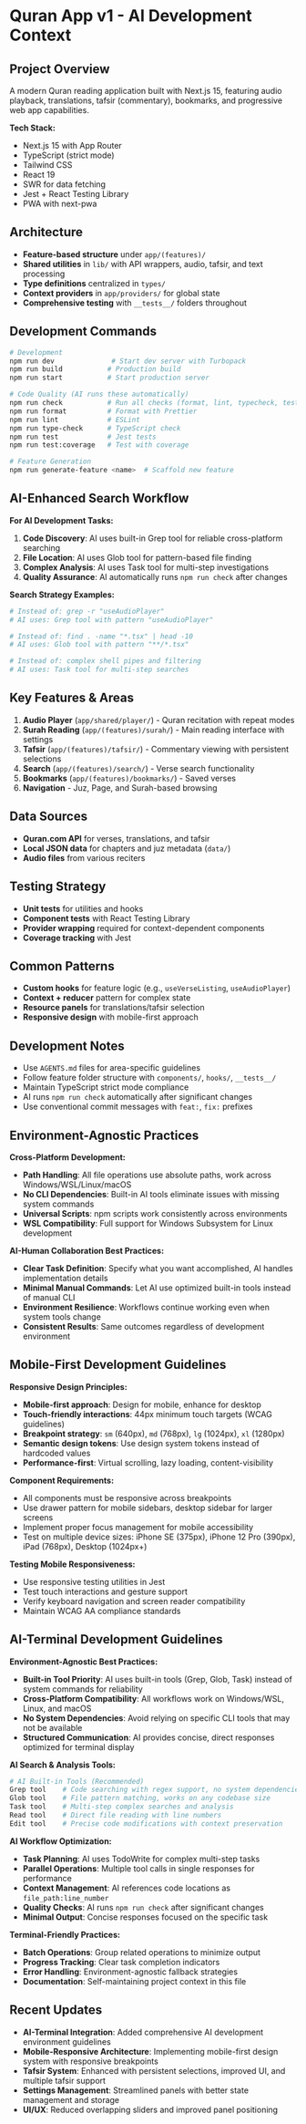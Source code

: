 # Quran App v1 - AI Development Context

## Project Overview

A modern Quran reading application built with Next.js 15, featuring audio playback, translations, tafsir (commentary), bookmarks, and progressive web app capabilities.

**Tech Stack:**

- Next.js 15 with App Router
- TypeScript (strict mode)
- Tailwind CSS
- React 19
- SWR for data fetching
- Jest + React Testing Library
- PWA with next-pwa

## Architecture

- **Feature-based structure** under `app/(features)/`
- **Shared utilities** in `lib/` with API wrappers, audio, tafsir, and text processing
- **Type definitions** centralized in `types/`
- **Context providers** in `app/providers/` for global state
- **Comprehensive testing** with `__tests__/` folders throughout

## Development Commands

```bash
# Development
npm run dev              # Start dev server with Turbopack
npm run build           # Production build
npm run start           # Start production server

# Code Quality (AI runs these automatically)
npm run check           # Run all checks (format, lint, typecheck, test)
npm run format          # Format with Prettier
npm run lint            # ESLint
npm run type-check      # TypeScript check
npm run test            # Jest tests
npm run test:coverage   # Test with coverage

# Feature Generation
npm run generate-feature <name>  # Scaffold new feature
```

## AI-Enhanced Search Workflow

**For AI Development Tasks:**

1. **Code Discovery**: AI uses built-in Grep tool for reliable cross-platform searching
2. **File Location**: AI uses Glob tool for pattern-based file finding
3. **Complex Analysis**: AI uses Task tool for multi-step investigations
4. **Quality Assurance**: AI automatically runs `npm run check` after changes

**Search Strategy Examples:**

```bash
# Instead of: grep -r "useAudioPlayer"
# AI uses: Grep tool with pattern "useAudioPlayer"

# Instead of: find . -name "*.tsx" | head -10
# AI uses: Glob tool with pattern "**/*.tsx"

# Instead of: complex shell pipes and filtering
# AI uses: Task tool for multi-step searches
```

## Key Features & Areas

1. **Audio Player** (`app/shared/player/`) - Quran recitation with repeat modes
2. **Surah Reading** (`app/(features)/surah/`) - Main reading interface with settings
3. **Tafsir** (`app/(features)/tafsir/`) - Commentary viewing with persistent selections
4. **Search** (`app/(features)/search/`) - Verse search functionality
5. **Bookmarks** (`app/(features)/bookmarks/`) - Saved verses
6. **Navigation** - Juz, Page, and Surah-based browsing

## Data Sources

- **Quran.com API** for verses, translations, and tafsir
- **Local JSON data** for chapters and juz metadata (`data/`)
- **Audio files** from various reciters

## Testing Strategy

- **Unit tests** for utilities and hooks
- **Component tests** with React Testing Library
- **Provider wrapping** required for context-dependent components
- **Coverage tracking** with Jest

## Common Patterns

- **Custom hooks** for feature logic (e.g., `useVerseListing`, `useAudioPlayer`)
- **Context + reducer** pattern for complex state
- **Resource panels** for translations/tafsir selection
- **Responsive design** with mobile-first approach

## Development Notes

- Use `AGENTS.md` files for area-specific guidelines
- Follow feature folder structure with `components/`, `hooks/`, `__tests__/`
- Maintain TypeScript strict mode compliance
- AI runs `npm run check` automatically after significant changes
- Use conventional commit messages with `feat:`, `fix:` prefixes

## Environment-Agnostic Practices

**Cross-Platform Development:**

- **Path Handling**: All file operations use absolute paths, work across Windows/WSL/Linux/macOS
- **No CLI Dependencies**: Built-in AI tools eliminate issues with missing system commands
- **Universal Scripts**: npm scripts work consistently across environments
- **WSL Compatibility**: Full support for Windows Subsystem for Linux development

**AI-Human Collaboration Best Practices:**

- **Clear Task Definition**: Specify what you want accomplished, AI handles implementation details
- **Minimal Manual Commands**: Let AI use optimized built-in tools instead of manual CLI
- **Environment Resilience**: Workflows continue working even when system tools change
- **Consistent Results**: Same outcomes regardless of development environment

## Mobile-First Development Guidelines

**Responsive Design Principles:**

- **Mobile-first approach**: Design for mobile, enhance for desktop
- **Touch-friendly interactions**: 44px minimum touch targets (WCAG guidelines)
- **Breakpoint strategy**: `sm` (640px), `md` (768px), `lg` (1024px), `xl` (1280px)
- **Semantic design tokens**: Use design system tokens instead of hardcoded values
- **Performance-first**: Virtual scrolling, lazy loading, content-visibility

**Component Requirements:**

- All components must be responsive across breakpoints
- Use drawer pattern for mobile sidebars, desktop sidebar for larger screens
- Implement proper focus management for mobile accessibility
- Test on multiple device sizes: iPhone SE (375px), iPhone 12 Pro (390px), iPad (768px), Desktop (1024px+)

**Testing Mobile Responsiveness:**

- Use responsive testing utilities in Jest
- Test touch interactions and gesture support
- Verify keyboard navigation and screen reader compatibility
- Maintain WCAG AA compliance standards

## AI-Terminal Development Guidelines

**Environment-Agnostic Best Practices:**

- **Built-in Tool Priority**: AI uses built-in tools (Grep, Glob, Task) instead of system commands for reliability
- **Cross-Platform Compatibility**: All workflows work on Windows/WSL, Linux, and macOS
- **No System Dependencies**: Avoid relying on specific CLI tools that may not be available
- **Structured Communication**: AI provides concise, direct responses optimized for terminal display

**AI Search & Analysis Tools:**

```bash
# AI Built-in Tools (Recommended)
Grep tool    # Code searching with regex support, no system dependencies
Glob tool    # File pattern matching, works on any codebase size
Task tool    # Multi-step complex searches and analysis
Read tool    # Direct file reading with line numbers
Edit tool    # Precise code modifications with context preservation
```

**AI Workflow Optimization:**

- **Task Planning**: AI uses TodoWrite for complex multi-step tasks
- **Parallel Operations**: Multiple tool calls in single responses for performance
- **Context Management**: AI references code locations as `file_path:line_number`
- **Quality Checks**: AI runs `npm run check` after significant changes
- **Minimal Output**: Concise responses focused on the specific task

**Terminal-Friendly Practices:**

- **Batch Operations**: Group related operations to minimize output
- **Progress Tracking**: Clear task completion indicators
- **Error Handling**: Environment-agnostic fallback strategies
- **Documentation**: Self-maintaining project context in this file

## Recent Updates

- **AI-Terminal Integration**: Added comprehensive AI development environment guidelines
- **Mobile-Responsive Architecture**: Implementing mobile-first design system with responsive breakpoints
- **Tafsir System**: Enhanced with persistent selections, improved UI, and multiple tafsir support
- **Settings Management**: Streamlined panels with better state management and storage
- **UI/UX**: Reduced overlapping sliders and improved panel positioning
